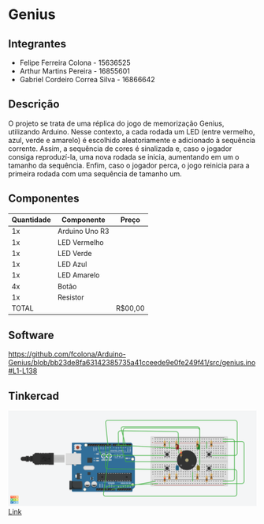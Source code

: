 # Genius

## Integrantes
- Felipe Ferreira Colona - 15636525
- Arthur Martins Pereira - 16855601
- Gabriel Cordeiro Correa Silva - 16866642

## Descrição
O projeto se trata de uma réplica do jogo de memorização Genius, utilizando Arduino. Nesse contexto, a cada rodada um LED (entre vermelho, azul, verde e amarelo) é escolhido aleatoriamente e adicionado à sequência corrente. Assim, a sequência de cores é sinalizada e, caso o jogador consiga reproduzí-la, uma nova rodada se inicia, aumentando em um o tamanho da sequência. Enfim, caso o jogador perca, o jogo reinicia para a primeira rodada com uma sequência de tamanho um.

## Componentes
| Quantidade      | Componente              | Preço                   |
| --------------- | ----------------------- | ----------------------- |
| 1x              | Arduino Uno R3          |                         |
| 1x              | LED Vermelho            |                         |
| 1x              | LED Verde               |                         |
| 1x              | LED Azul                |                         |
| 1x              | LED Amarelo             |                         |
| 4x              | Botão                   |                         |
| 1x              | Resistor                |                         |
| TOTAL           |                         | R$00,00                 |

## Software
https://github.com/fcolona/Arduino-Genius/blob/bb23de8fa63142385735a41cceede9e0fe249f41/src/genius.ino#L1-L138

## Tinkercad
![Tinkercad](imgs/tinkercad.png)
[Link](#)
